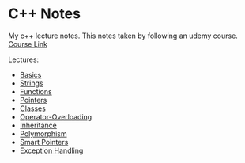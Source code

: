 # C++ Notes
My c++ lecture notes. This notes taken by following an udemy course. [Course Link](https://www.udemy.com/course/beginning-c-plus-plus-programming/)

Lectures:<br>
- [Basics](https://github.com/kaanakgundogdu/cpp-notes/tree/main/Lectures/01-Basics)
- [Strings](https://github.com/kaanakgundogdu/cpp-notes/tree/main/Lectures/02-Strings/Strings)
    <!-- [C Style Strings]()-->
    <!-- Cpp Style Strings-->
- [Functions](https://github.com/kaanakgundogdu/cpp-notes/tree/main/Lectures/03-Functions/Functions)
- [Pointers](https://github.com/kaanakgundogdu/cpp-notes/tree/main/Lectures/04-Pointers/Pointers)
- [Classes](https://github.com/kaanakgundogdu/cpp-notes/tree/main/Lectures/05-Classes/Classes)
- [Operator-Overloading](https://github.com/kaanakgundogdu/cpp-notes/tree/main/Lectures/06-Operator-Overloading/Operator-Overloading)
- [Inheritance](https://github.com/kaanakgundogdu/cpp-notes/tree/main/Lectures/07-Inheritance/Inheritance)
- [Polymorphism](https://github.com/kaanakgundogdu/cpp-notes/tree/main/Lectures/08-Polymorphism/Polymorphism)
- [Smart Pointers](https://github.com/kaanakgundogdu/cpp-notes/tree/main/Lectures/09-Smart-Pointers/Smart-Pointers)
- [Exception Handling](https://github.com/kaanakgundogdu/cpp-notes/tree/main/Lectures/10-Exception%3DHandling/Exception%3DHandling)


